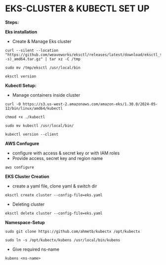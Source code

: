 # EKS-CLUSTER & KUBECTL SET UP


**Steps:**

**Eks installation**
* Create & Manage Eks cluster

```
curl --silent --location "https://github.com/weaveworks/eksctl/releases/latest/download/eksctl_$(uname -s)_amd64.tar.gz" | tar xz -C /tmp
```

```
sudo mv /tmp/eksctl /usr/local/bin
```

```
eksctl version
```


**Kubectl Setup:**
* Manage containers inside cluster

```
curl -O https://s3.us-west-2.amazonaws.com/amazon-eks/1.30.0/2024-05-12/bin/linux/amd64/kubectl
```

```
chmod +x ./kubectl
```

```
sudo mv kubectl /usr/local/bin/
```

```
kubectl version --client
```

**AWS Confugure**
* configure with access & secret key or with IAM roles
* Provide access, secret key and region name

```
aws configure
```

**EKS Cluster Creation**

* create a yaml file, clone yaml & switch dir
```
eksctl create cluster --config-file=eks.yaml
```
* Deleting cluster
```
eksctl delete cluster --config-file=eks.yaml
```



**Namespace-Setup**

```
sudo git clone https://github.com/ahmetb/kubectx /opt/kubectx
```

```
sudo ln -s /opt/kubectx/kubens /usr/local/bin/kubens
```

* Give required ns-name 
```
kubens <ns-name>
```

